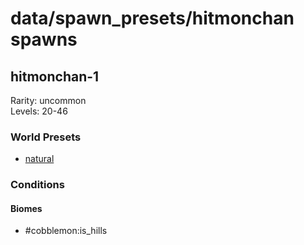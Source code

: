 # data/spawn_presets/hitmonchan spawns  
  
## hitmonchan-1  
Rarity: uncommon  
Levels: 20-46  
  
### World Presets  
* [natural](/data/world_presets/natural.md)  
  
### Conditions  
  
#### Biomes  
  * #cobblemon:is_hills
  
